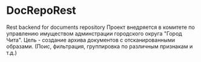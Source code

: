 # DocRepoRest
Rest backend for documents repository
Проект внедряется в комитете по управлению имуществом админстрации городского округа "Город Чита".
Цель - создание архива документов с отсканированными образами. (Поис, фильтрация, группировка по различным признакам и т.д.)

